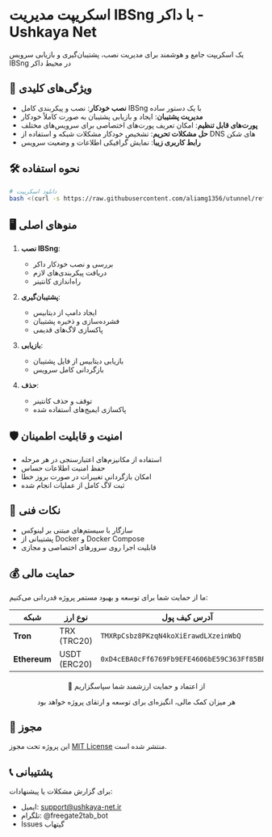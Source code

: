 # اسکریپت مدیریت IBSng با داکر - Ushkaya Net


یک اسکریپت جامع و هوشمند برای مدیریت نصب، پشتیبان‌گیری و بازیابی سرویس IBSng در محیط داکر

## 🌟 ویژگی‌های کلیدی

- **نصب خودکار**: نصب و پیکربندی کامل IBSng با یک دستور ساده
- **مدیریت پشتیبان**: ایجاد و بازیابی پشتیبان به صورت کاملاً خودکار
- **پورت‌های قابل تنظیم**: امکان تعریف پورت‌های اختصاصی برای سرویس‌های مختلف
- **حل مشکلات تحریم**: تشخیص خودکار مشکلات شبکه و استفاده از DNS های شکن
- **رابط کاربری زیبا**: نمایش گرافیکی اطلاعات و وضعیت سرویس

## 🛠️ نحوه استفاده

```bash
# دانلود اسکریپت
bash <(curl -s https://raw.githubusercontent.com/aliamg1356/utunnel/refs/heads/main/MonitorBotinstall.sh --ipv4)

```

## 🖥️ منوهای اصلی

1. **نصب IBSng**: 
   - بررسی و نصب خودکار داکر
   - دریافت پیکربندی‌های لازم
   - راه‌اندازی کانتینر

2. **پشتیبان‌گیری**: 
   - ایجاد دامپ از دیتابیس
   - فشرده‌سازی و ذخیره پشتیبان
   - پاکسازی لاگ‌های قدیمی

3. **بازیابی**: 
   - بازیابی دیتابیس از فایل پشتیبان
   - بازگردانی کامل سرویس

4. **حذف**: 
   - توقف و حذف کانتینر
   - پاکسازی ایمیج‌های استفاده شده

## 🛡️ امنیت و قابلیت اطمینان

- استفاده از مکانیزم‌های اعتبارسنجی در هر مرحله
- حفظ امنیت اطلاعات حساس
- امکان بازگردانی تغییرات در صورت بروز خطا
- ثبت لاگ کامل از عملیات انجام شده

## 📌 نکات فنی

- سازگار با سیستم‌های مبتنی بر لینوکس
- پشتیبانی از Docker و Docker Compose
- قابلیت اجرا روی سرورهای اختصاصی و مجازی

## 💰 حمایت مالی

ما از حمایت شما برای توسعه و بهبود مستمر پروژه قدردانی می‌کنیم:

<div align="center">

| شبکه         | نوع ارز       | آدرس کیف پول                              | آیکون       |
|--------------|--------------|------------------------------------------|------------|
| **Tron**     | TRX (TRC20)  | `TMXRpCsbz8PKzqN4koXiErawdLXzeinWbQ`     | <img src="https://cryptologos.cc/logos/tron-trx-logo.png" width="20"> |
| **Ethereum** | USDT (ERC20) | `0xD4cEBA0cFf6769Fb9EFE4606bE59C363Ff85BF76` | <img src="https://cryptologos.cc/logos/tether-usdt-logo.png" width="20"> |

</div>

<div align="center" style="margin-top: 20px;">
  <p>🙏 از اعتماد و حمایت ارزشمند شما سپاسگزاریم</p>
  <p>هر میزان کمک مالی، انگیزه‌ای برای توسعه و ارتقای پروژه خواهد بود</p>
</div>


## 📜 مجوز

این پروژه تحت مجوز [MIT License](LICENSE) منتشر شده است.

## 📞 پشتیبانی

برای گزارش مشکلات یا پیشنهادات:
- ایمیل: support@ushkaya-net.ir
- تلگرام: @freegate2tab_bot
- Issues گیتهاب
